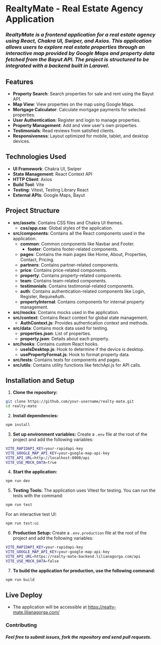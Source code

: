 # RealtyMate - Real Estate Agency Application

### *RealtyMate is a frontend application for a real estate agency using React, Chakra UI, Swiper, and Axios. This application allows users to explore real estate properties through an interactive map provided by Google Maps and property data fetched from the Bayut API. The project is structured to be integrated with a backend built in Laravel.*

## Features

- **Property Search**: Search properties for sale and rent using the Bayut API.
- **Map View**: View properties on the map using Google Maps.
- **Mortgage Calculator**: Calculate mortgage payments for selected properties.
- **User Authentication**: Register and login to manage properties.
- **Property Management**: Add and view user's own properties.
- **Testimonials**: Read reviews from satisfied clients.
- **Responsiveness**: Layout optimized for mobile, tablet, and desktop devices.

## Technologies Used

- **UI Framework**: Chakra UI, Swiper
- **State Management**: React Context API
- **HTTP Client**: Axios
- **Build Tool**: Vite
- **Testing**: Vitest, Testing Library React
- **External APIs**: Google Maps, Bayut

## Project Structure

- **src/assets**: Contains CSS files and Chakra UI themes.
  - **css/app.css**: Global styles of the application.
- **src/components**: Contains all the React components used in the application.
  - **common**: Common components like Navbar and Footer.
    - **footer**: Contains footer-related components.
  - **pages**: Contains the main pages like Home, About, Properties, Contact, Pricing.
  - **partners**: Contains partner-related components.
  - **price**: Contains price-related components.
  - **property**: Contains property-related components.
  - **team**: Contains team-related components.
  - **testimonials**: Contains testimonial-related components.
  - **auth**: Contains authentication-related components like Login, Register, RequireAuth.
  - **propertyInternal**: Contains components for internal property management.
- **src/mocks**: Contains mocks used in the application.
- **src/context**: Contains React context for global state management.
   - **AuthContext.js**: Provides authentication context and methods.
- **src/data**: Contains mock data used for testing.
  - **properties.json**: List of properties.
  - **property.json**: Details about each property.
- **src/hooks**: Contains custom React hooks.
  - **useIsDesktop.js**: Hook to determine if the device is desktop.
  - **usePropertyFormat.js**: Hook to format property data.
- **src/tests**: Contains tests for components and pages.
- **src/utils**: Contains utility functions like fetchApi.js for API calls.

## Installation and Setup

1. **Clone the repository:**
  ```bash
  git clone https://github.com/your-username/realty-mate.git
  cd realty-mate
  ```

2. **Install dependencies:**
  ```bash
  npm install
  ```

3. **Set up environment variables:**
  Create a `.env` file at the root of the project and add the following variables:
  ```bash
  VITE_RAPIDAPI_KEY=your-rapidapi-key
  VITE_GOOGLE_MAP_API_KEY=your-google-map-api-key
  VITE_API_URL=http://localhost:8000/api
  VITE_USE_MOCK_DATA=true
  ```

4. **Start the application:**
  ```bash
  npm run dev
  ```

5. **Testing Tools:**
  The application uses Vitest for testing. You can run the tests with the command:
  ```bash
  npm run test
  ```

  For an interactive test UI:
  ```bash
  npm run test:ui
  ```

6. **Production Setup:**
  Create a `.env.production` file at the root of the project and add the following variables:
  ```bash
  VITE_RAPIDAPI_KEY=your-rapidapi-key
  VITE_GOOGLE_MAP_API_KEY=your-google-map-api-key
  VITE_API_URL=https://realty-mate-backend.lilianagorga.com/api
  VITE_USE_MOCK_DATA=false
  ```

7. **To build the application for production, use the following command:**
  ```bash
  npm run build
  ```

## Live Deploy
* The application will be accessible at https://realty-mate.lilianagorga.com/

### Contributing

#### *Feel free to submit issues, fork the repository and send pull requests*.

